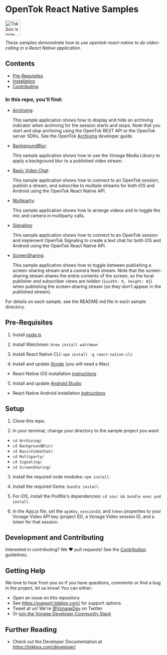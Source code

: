 # OpenTok React Native Samples

<img src="https://assets.tokbox.com/img/vonage/Vonage_VideoAPI_black.svg" height="48px" alt="Tokbox is now known as Vonage" />

_These samples demonstrate how to use opentok-react-native to do video-calling
in a React Native application._

## Contents

- [Pre-Requisites](#pre-requisites)
- [Installation](#installation)
- [Contributing](#contributing)

### In this repo, you'll find:

- [Archiving](https://github.com/opentok/opentok-react-native-samples/tree/master/Archiving):

  This sample application shows how to display and hide an archiving indicator when archiving for the session starts and stops. Note that you start and stop archiving using the OpenTok REST API or the OpenTok server SDKs. See the OpenTok [Archiving](https://tokbox.com/developer/guides/archiving) developer guide.

- [BackgroundBlur](https://github.com/opentok/opentok-react-native-samples/tree/master/BackgroundBlur):

  This sample application shows how to use the Vonage Media Library to apply a background blur to a published video stream.

- [Basic Video Chat](https://github.com/opentok/opentok-react-native-samples/tree/master/BasicVideoChat):

  This sample application shows how to connect to an OpenTok session,
  publish a stream, and subscribe to multiple streams for both iOS and
  Android using the OpenTok React Native API.

- [Multiparty](https://github.com/opentok/opentok-react-native-samples/tree/master/Multiparty):

  This sample application shows how to arrange videos and to toggle the mic and camera in multiparty calls.

- [Signaling](https://github.com/opentok/opentok-react-native-samples/tree/master/Signaling):

  This sample application shows how to connect to an OpenTok session and implement OpenTok Signaling to create a text chat for both iOS and Android using the OpenTok React Native API.

- [ScreenSharing](https://github.com/opentok/opentok-react-native-samples/tree/master/Archiving):

  This sample application shows how to toggle between publishing a screen-sharing stream and a camera feed stream. Note that the screen-sharing stream shares the entire contents of the screen, so the local publisher and subscriber views are hidden (`{width: 0, height: 0}`) when publishing the screen-sharing stream (so they don't appear in the published stream).

For details on each sample, see the README.md file in each sample directory.

## Pre-Requisites

1. Install [node.js](https://nodejs.org/)

2. Install Watchman: `brew install watchman`

3. Install React Native CLI: `npm install -g react-native-cli`

4. Install and update [Xcode](https://developer.apple.com/xcode/) (you will need a Mac)

- React Native iOS installation [instructions](https://facebook.github.io/react-native/docs/getting-started.html)

5. Install and update [Android Studio](https://developer.android.com/studio/index.html)

- React Native Android installation [instructions](https://facebook.github.io/react-native/docs/getting-started.html)

## Setup

1. Clone this repo.

2. In your terminal, change your directory to the sample project you want:

- `cd Archiving/`
- `cd BackgroundBlur/`
- `cd BasicVideoChat/`
- `cd Multiparty/`
- `cd Signaling/`
- `cd ScreenSharing/`

3. Install the required node modules: `npm install`.

4. Install the required Gems: `bundle install`.

5. For iOS, install the Podfile's dependencies: `cd ios/ && bundle exec pod install`.

6. In the App.js file, set the `apiKey`, `sessionId`, and `token` properties to your Vonage Video API key (project ID), a Vonage Video session ID, and a token for that session.

## Development and Contributing

Interested in contributing? We :heart: pull requests! See the
[Contribution](CONTRIBUTING.md) guidelines.

## Getting Help

We love to hear from you so if you have questions, comments or find a bug in the project, let us know! You can either:

- Open an issue on this repository
- See <https://support.tokbox.com/> for support options
- Tweet at us! We're [@VonageDev](https://twitter.com/VonageDev) on Twitter
- Or [join the Vonage Developer Community Slack](https://developer.nexmo.com/community/slack)

## Further Reading

- Check out the Developer Documentation at <https://tokbox.com/developer/>
